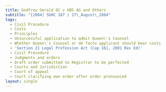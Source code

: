 ```yaml
---
title: Godfrey Gerald QC v UBS AG and Others
subtitle: "[2004] SGHC 187 / 27\_August\_2004"
tags:
  - Civil Procedure
  - Costs
  - Principles
  - Unsuccessful application to admit Queen\'s Counsel
  - Whether Queen\'s Counsel or de facto applicant should bear costs
  - 'Section 21 Legal Profession Act (Cap 161, 2001 Rev Ed)'
  - Civil Procedure
  - Judgments and orders
  - Draft order submitted to Registrar to be perfected
  - Courts and Jurisdiction
  - Court of appeal
  - Court clarifying own order after order pronounced
layout: single
---
```


